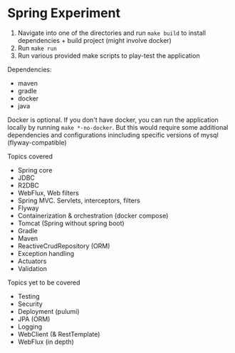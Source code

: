 # Spring Experiment

1. Navigate into one of the directories and run `make build` to install dependencies + build project (might involve docker)
2. Run `make run`
3. Run various provided make scripts to play-test the application

Dependencies:
- maven
- gradle
- docker
- java

Docker is optional. If you don't have docker, you can run the application locally by running `make *-no-docker`. But this would require some additional dependencies and configurations inincluding specific versions of mysql (flyway-compatible)

Topics covered
- Spring core
- JDBC
- R2DBC
- WebFlux, Web filters
- Spring MVC. Servlets, interceptors, filters
- Flyway
- Containerization & orchestration (docker compose)
- Tomcat (Spring without spring boot)
- Gradle
- Maven
- ReactiveCrudRepository (ORM)
- Exception handling
- Actuators
- Validation

Topics yet to be covered
- Testing
- Security
- Deployment (pulumi)
- JPA (ORM)
- Logging
- WebClient (& RestTemplate)
- WebFlux (in depth)
